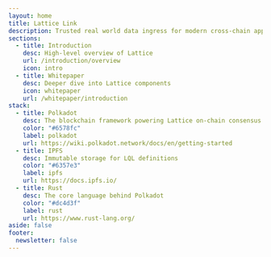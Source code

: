 ```yaml
---
layout: home
title: Lattice Link
description: Trusted real world data ingress for modern cross-chain applications.
sections:
  - title: Introduction
    desc: High-level overview of Lattice
    url: /introduction/overview
    icon: intro
  - title: Whitepaper
    desc: Deeper dive into Lattice components
    icon: whitepaper
    url: /whitepaper/introduction
stack:
  - title: Polkadot
    desc: The blockchain framework powering Lattice on-chain consensus
    color: "#6578fc"
    label: polkadot
    url: https://wiki.polkadot.network/docs/en/getting-started
  - title: IPFS
    desc: Immutable storage for LQL definitions
    color: "#6357e3"
    label: ipfs
    url: https://docs.ipfs.io/
  - title: Rust
    desc: The core language behind Polkadot
    color: "#dc4d3f"
    label: rust
    url: https://www.rust-lang.org/
aside: false
footer:
  newsletter: false
---
```

